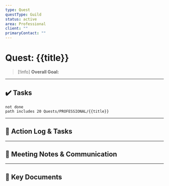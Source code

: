 ```yaml
---
type: Quest
questType: Guild
status: active
area: Professional
client: ""
primaryContact: ""
---
```


# Quest: {{title}}

> [!info]
> **Overall Goal:** 

---

## ✔️ Tasks

```tasks
not done
path includes 20 Quests/PROFESSIONAL/{{title}}
```

---

## 📝 Action Log & Tasks


---
## 💬 Meeting Notes & Communication


---
## 📎 Key Documents
